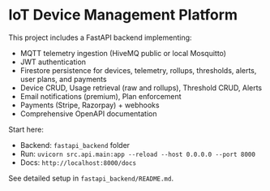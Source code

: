 # IoT Device Management Platform

This project includes a FastAPI backend implementing:
- MQTT telemetry ingestion (HiveMQ public or local Mosquitto)
- JWT authentication
- Firestore persistence for devices, telemetry, rollups, thresholds, alerts, user plans, and payments
- Device CRUD, Usage retrieval (raw and rollups), Threshold CRUD, Alerts
- Email notifications (premium), Plan enforcement
- Payments (Stripe, Razorpay) + webhooks
- Comprehensive OpenAPI documentation

Start here:
- Backend: `fastapi_backend` folder
- Run: `uvicorn src.api.main:app --reload --host 0.0.0.0 --port 8000`
- Docs: `http://localhost:8000/docs`

See detailed setup in `fastapi_backend/README.md`.